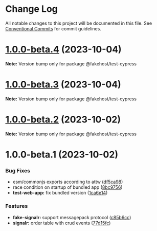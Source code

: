 # Change Log

All notable changes to this project will be documented in this file.
See [Conventional Commits](https://conventionalcommits.org) for commit guidelines.

# [1.0.0-beta.4](https://github.com/ilikejames/fakehost/compare/@fakehost/test-cypress@1.0.0-beta.3...@fakehost/test-cypress@1.0.0-beta.4) (2023-10-04)

**Note:** Version bump only for package @fakehost/test-cypress





# [1.0.0-beta.3](https://github.com/ilikejames/fakehost/compare/@fakehost/test-cypress@1.0.0-beta.2...@fakehost/test-cypress@1.0.0-beta.3) (2023-10-04)

**Note:** Version bump only for package @fakehost/test-cypress





# [1.0.0-beta.2](https://github.com/ilikejames/fakehost/compare/@fakehost/test-cypress@1.0.0-beta.1...@fakehost/test-cypress@1.0.0-beta.2) (2023-10-02)

**Note:** Version bump only for package @fakehost/test-cypress





# 1.0.0-beta.1 (2023-10-02)


### Bug Fixes

* esm/commonjs exports according to attw ([df5ca98](https://github.com/ilikejames/fakehost/commit/df5ca985aef0dcb9d139c3b1f2945d6396831f84))
* race condition on startup of bundled app ([8bc9756](https://github.com/ilikejames/fakehost/commit/8bc9756e2d9f2619f24f5b5a1fc1e9d40c68fded))
* **test-web-app:** fix bundled version ([1ca6e14](https://github.com/ilikejames/fakehost/commit/1ca6e144e8bb38eed37348bc52311645774cc80c))


### Features

* **fake-signalr:** support messagepack protocol ([c85b6cc](https://github.com/ilikejames/fakehost/commit/c85b6cc5fdd272657724ab9ecf5deffe2f17c815))
* **signalr:** order table with crud events ([77d15fc](https://github.com/ilikejames/fakehost/commit/77d15fc59c769e97b8ebc65f3c055904cf082dd2))
